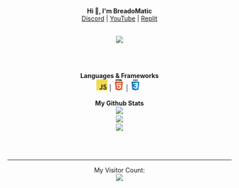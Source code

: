 <p align='center'>
  <b>Hi 👋, I'm BreadoMatic</b><br>
  <a href="https://discord.gg/77xMs6WyS2">Discord</a> |
  <a href="https://www.youtube.com/channel/UC0eAf-f0ZWr75E_WTBGYu4w">YouTube</a> |
  <a href="https://replit.com/@breadomatic">Replit</a>
</p>

<p align="center"><br>
  <a href="https://github.com/breadomaticc">
    <img src="https://discord.c99.nl/widget/theme-1/904150349139554324.png"/>
     </a>
</p>

<br><br>
<p align="center">
	<b>Languages & Frameworks</b>
	<br>
	<code><img height="25" src="https://raw.githubusercontent.com/github/explore/80688e429a7d4ef2fca1e82350fe8e3517d3494d/topics/javascript/javascript.png"></code>&nbsp;|
	<code><img height="25" src="https://raw.githubusercontent.com/github/explore/80688e429a7d4ef2fca1e82350fe8e3517d3494d/topics/html/html.png"></code>&nbsp;|
	<code><img height="25" src="https://raw.githubusercontent.com/github/explore/80688e429a7d4ef2fca1e82350fe8e3517d3494d/topics/css/css.png"></code>&nbsp;
	<br><br>
	<b>My Github Stats</b><br>
    	<img src="https://github-readme-streak-stats.herokuapp.com/?user=breadomaticc&theme=dark&hide_border=true">
	<br>
	<img src="https://github-readme-stats.vercel.app/api?username=breadomaticc&include_all_commits=true&show_icons=true&hide_border=true&hide_title=true&count_private=true&theme=dark">
	<br>
	<img src="https://github-readme-stats.vercel.app/api/top-langs/?username=breadomaticc&layout=compact&count_private=true&langs_count=8&hide_border=true&theme=dark">
	<br>
	<img src+"https://activity-graph.herokuapp.com/graph?username=breadomaticc">
</p>


<p>&nbsp;</p>    

---  

<p align="center"> 
  My Visitor Count:<br>
  <img src="https://profile-counter.glitch.me/breadomaticc/count.svg" />
</p>
